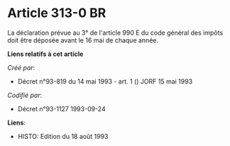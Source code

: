 # Article 313-0 BR

La déclaration prévue au 3° de l'article 990 E du code général des impôts doit être déposée avant le 16 mai de chaque année.

**Liens relatifs à cet article**

_Créé par_:

  - Décret n°93-819 du 14 mai 1993 - art. 1 () JORF 15 mai 1993

_Codifié par_:

  - Décret n°93-1127 1993-09-24

**Liens**:

  - HISTO: Edition du 18 août 1993
